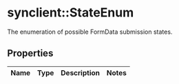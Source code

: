 # synclient::StateEnum

The enumeration of possible FormData submission states.
## Properties
Name | Type | Description | Notes
------------ | ------------- | ------------- | -------------


